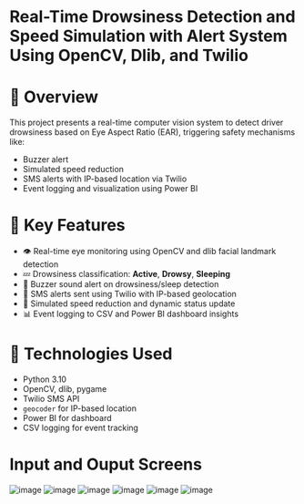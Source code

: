 # Real-Time Drowsiness Detection and Speed Simulation with Alert System Using OpenCV, Dlib, and Twilio


# 🚦 Overview

This project presents a real-time computer vision system to detect driver drowsiness based on Eye Aspect Ratio (EAR), triggering safety mechanisms like:
- Buzzer alert
- Simulated speed reduction
- SMS alerts with IP-based location via Twilio
- Event logging and visualization using Power BI

# 📌 Key Features

- 👁️ Real-time eye monitoring using OpenCV and dlib facial landmark detection
- 💤 Drowsiness classification: **Active**, **Drowsy**, **Sleeping**
- 🔔 Buzzer sound alert on drowsiness/sleep detection
- 📍 SMS alerts sent using Twilio with IP-based geolocation
- 🚗 Simulated speed reduction and dynamic status update
- 📊 Event logging to CSV and Power BI dashboard insights

# 🧠 Technologies Used

- Python 3.10
- OpenCV, dlib, pygame
- Twilio SMS API
- `geocoder` for IP-based location
- Power BI for dashboard
- CSV logging for event tracking
  
# Input and Ouput Screens
![image](https://github.com/user-attachments/assets/8654a7d7-cb22-4ce5-8691-cc3ab9d11b7a)
![image](https://github.com/user-attachments/assets/82dde9ea-96dd-4c6e-ad9d-3c4a57ed16ad)
![image](https://github.com/user-attachments/assets/200866ec-1883-475c-a0f3-e34123b82bda)
![image](https://github.com/user-attachments/assets/3c2069e8-3e3d-4d70-b5c2-235f668af7d9)
![image](https://github.com/user-attachments/assets/6ef07ab5-6686-4fb7-8884-8440a67fe639)
![image](https://github.com/user-attachments/assets/173a6b33-1030-4ea2-b12b-c7a6ce56ac96)







